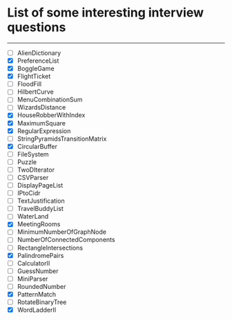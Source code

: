 # List of some interesting interview questions
---

- [ ] AlienDictionary
- [x] PreferenceList
- [x] BoggleGame
- [x] FlightTicket
- [ ] FloodFill
- [ ] HilbertCurve
- [ ] MenuCombinationSum
- [ ] WizardsDistance
- [x] HouseRobberWithIndex
- [x] MaximumSquare
- [x] RegularExpression
- [ ] StringPyramidsTransitionMatrix
- [x] CircularBuffer
- [ ] FileSystem
- [ ] Puzzle
- [ ] TwoDIterator
- [ ] CSVParser
- [ ] DisplayPageList
- [ ] IPtoCidr
- [ ] TextJustification
- [ ] TravelBuddyList
- [ ] WaterLand
- [x] MeetingRooms
- [ ] MinimumNumberOfGraphNode
- [ ] NumberOfConnectedComponents
- [ ] RectangleIntersections
- [x] PalindromePairs
- [ ] CalculatorII
- [ ] GuessNumber
- [ ] MiniParser
- [ ] RoundedNumber
- [x] PatternMatch
- [ ] RotateBinaryTree
- [x] WordLadderII
